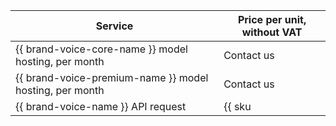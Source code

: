 | Service | Price per unit, without VAT |
| ----- | ----- |
| {{ brand-voice-core-name }} model hosting, per month | Contact us |
| {{ brand-voice-premium-name }} model hosting, per month| Contact us |
| {{ brand-voice-name }} API request | {{ sku|USD|ai.speech.tts.dialogue_platform|string }} |
